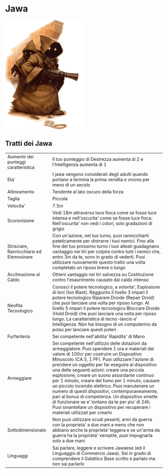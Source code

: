# Jawa

![](species_jawa.png)

## Tratti dei Jawa
|||
|---|---
|Aumento dei punteggi caratteristica|Il tuo punteggio di Destrezza aumenta di 2 e l'Intelligenza aumenta di 1
|Eta'|I jawa vengono considerati degli adulti quando portano a termina la prima vendita e vivono per meno di un secolo
|Allineamento|Tendente al lato oscuro della forza
|Taglia|Piccola
|Velocita'|7.5m
|Scurovisione|Vedi 18m attraverso luce fioca come se fosse luce intensa e nell'oscurita' come se fosse luce fioca. Nell'oscurita' non vedi i colori, solo gradazioni di grigio
|Strisciare, Rannicchiarsi ed Elemosinare| Con un'azione, nel tuo turno, puoi rannicchiarti pateticamente per distrarre i tuoi nemici. Fino alla fine del tuo prossimo turno i tuoi alleati guadagnano vantaggio nei tiri per colpire contro tutti i nemici che, entro 3m da te, sono in grado di vederti. Puoi utilizzare nuovamente questo tratto una volta completato un riposo breve o lungo
|Acclimazione al Caldo|Ottieni vantaggio nei tiri salvezza su Costituzione contro l'esaurimento causato dal caldo intenso
|Neofita Tecnologico|Conosci il potere tecnologico, a volonta', Esplosione di Ioni (Ion Blast). Raggiunto il livello 3 impari il potere tecnologico Riparare Droide (Repair Droid) che puoi lanciare una volta per riposo lungo. Al livello 5 impari il potere tecnologico Bloccare Droide (Hold Droid) che puoi lanciare una volta per riposo lungo. La caratteristica di tecno-lancio e' Intelligenza. Non hai bisogno di un computerino da polso per lanciare questi poteri
|Furfanteria|Sei competente nell'abilita' Rapidita' di Mano
|Armeggiare|Sei competente nell'utilizzo delle dotazioni da armeggiatore. Puoi spendere 1 ora e materiali dal valore di 100cr per costruire un Dispositivo Minuscolo (CA 5, 1 PF). Puoi utilizzare l'azione di prendere un oggetto per far eseguire al dispositivo una delle seguenti azioni: creare una piccola esplosione, creare un suono assordante continuo per 1 minuto, creare del fumo per 1 minuto, causare un piccolo incendio elettrico. Puoi manutenere un numero di questi dispositivi, contemporaneamente, pari al bonus di competenza. Un dispositivo smette di funzionare se e' lontano da te per piu' di 24h. Puoi smantellare un dispositivo per recuperare i materiali utilizzati per crearlo
|Sottodimensionato|Non puoi utilizzare scudi pesanti, armi da guerra con la proprieta' a due mani a meno che non abbiano anche la proprieta' leggera e se un'arma da guerra ha la proprieta' versatile, puoi impugnarla solo a due mani
|Linguaggi|Sai parlare, leggere e scrivere Jawaese (ed il Linguaggio di Commercio Jawa). Sei in grado di comprendere il Galattico Base scritto e parlato ma non sai parlarlo